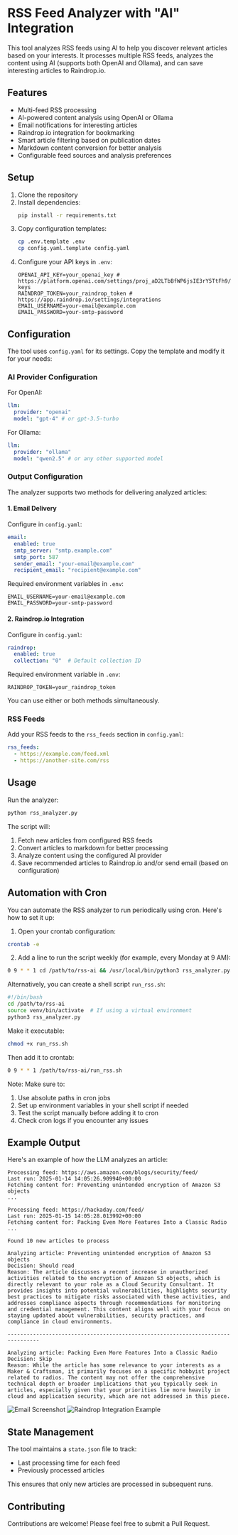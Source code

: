 # RSS Feed Analyzer with "AI" Integration

This tool analyzes RSS feeds using AI to help you discover relevant articles based on your interests. It processes multiple RSS feeds, analyzes the content using AI (supports both OpenAI and Ollama), and can save interesting articles to Raindrop.io.

## Features

- Multi-feed RSS processing
- AI-powered content analysis using OpenAI or Ollama
- Email notifications for interesting articles
- Raindrop.io integration for bookmarking
- Smart article filtering based on publication dates
- Markdown content conversion for better analysis
- Configurable feed sources and analysis preferences

## Setup

1. Clone the repository
2. Install dependencies:
   ```bash
   pip install -r requirements.txt
   ```
3. Copy configuration templates:
   ```bash
   cp .env.template .env
   cp config.yaml.template config.yaml
   ```
4. Configure your API keys in `.env`:
   ```
   OPENAI_API_KEY=your_openai_key # https://platform.openai.com/settings/proj_aD2LTbBfWP6jsIE3rY5TtFh9/api-keys
   RAINDROP_TOKEN=your_raindrop_token # https://app.raindrop.io/settings/integrations
   EMAIL_USERNAME=your-email@example.com
   EMAIL_PASSWORD=your-smtp-password
   ```

## Configuration

The tool uses `config.yaml` for its settings. Copy the template and modify it for your needs:

### AI Provider Configuration

For OpenAI:
```yaml
llm:
  provider: "openai"
  model: "gpt-4" # or gpt-3.5-turbo
```

For Ollama:
```yaml
llm:
  provider: "ollama"
  model: "qwen2.5" # or any other supported model
```

### Output Configuration

The analyzer supports two methods for delivering analyzed articles:

#### 1. Email Delivery

Configure in `config.yaml`:
```yaml
email:
  enabled: true
  smtp_server: "smtp.example.com"
  smtp_port: 587
  sender_email: "your-email@example.com"
  recipient_email: "recipient@example.com"
```

Required environment variables in `.env`:
```
EMAIL_USERNAME=your-email@example.com
EMAIL_PASSWORD=your-smtp-password
```

#### 2. Raindrop.io Integration

Configure in `config.yaml`:
```yaml
raindrop:
  enabled: true
  collection: "0"  # Default collection ID
```

Required environment variable in `.env`:
```
RAINDROP_TOKEN=your_raindrop_token
```

You can use either or both methods simultaneously.

### RSS Feeds

Add your RSS feeds to the `rss_feeds` section in `config.yaml`:
```yaml
rss_feeds:
  - https://example.com/feed.xml
  - https://another-site.com/rss
```

## Usage

Run the analyzer:
```bash
python rss_analyzer.py
```

The script will:
1. Fetch new articles from configured RSS feeds
2. Convert articles to markdown for better processing
3. Analyze content using the configured AI provider
4. Save recommended articles to Raindrop.io and/or send email (based on configuration)

## Automation with Cron

You can automate the RSS analyzer to run periodically using cron. Here's how to set it up:

1. Open your crontab configuration:
```bash
crontab -e
```

2. Add a line to run the script weekly (for example, every Monday at 9 AM):
```bash
0 9 * * 1 cd /path/to/rss-ai && /usr/local/bin/python3 rss_analyzer.py
```

Alternatively, you can create a shell script `run_rss.sh`:
```bash
#!/bin/bash
cd /path/to/rss-ai
source venv/bin/activate  # If using a virtual environment
python3 rss_analyzer.py
```

Make it executable:
```bash
chmod +x run_rss.sh
```

Then add it to crontab:
```bash
0 9 * * 1 /path/to/rss-ai/run_rss.sh
```

Note: Make sure to:
1. Use absolute paths in cron jobs
2. Set up environment variables in your shell script if needed
3. Test the script manually before adding it to cron
4. Check cron logs if you encounter any issues

## Example Output

Here's an example of how the LLM analyzes an article:

```text
Processing feed: https://aws.amazon.com/blogs/security/feed/
Last run: 2025-01-14 14:05:26.909940+00:00
Fetching content for: Preventing unintended encryption of Amazon S3 objects
...

Processing feed: https://hackaday.com/feed/
Last run: 2025-01-15 14:05:28.013992+00:00
Fetching content for: Packing Even More Features Into a Classic Radio
...

Found 10 new articles to process

Analyzing article: Preventing unintended encryption of Amazon S3 objects
Decision: Should read
Reason: The article discusses a recent increase in unauthorized activities related to the encryption of Amazon S3 objects, which is directly relevant to your role as a Cloud Security Consultant. It provides insights into potential vulnerabilities, highlights security best practices to mitigate risks associated with these activities, and addresses compliance aspects through recommendations for monitoring and credential management. This content aligns well with your focus on staying updated about vulnerabilities, security practices, and compliance in cloud environments.

--------------------------------------------------------------------------------

Analyzing article: Packing Even More Features Into a Classic Radio
Decision: Skip
Reason: While the article has some relevance to your interests as a Maker & Craftsman, it primarily focuses on a specific hobbyist project related to radios. The content may not offer the comprehensive technical depth or broader implications that you typically seek in articles, especially given that your priorities lie more heavily in cloud and application security, which are not addressed in this piece.
```

![Email Screenshot](screenshots/email.png)
![Raindrop Integration Example](screenshots/raindrop.png)

## State Management

The tool maintains a `state.json` file to track:
- Last processing time for each feed
- Previously processed articles

This ensures that only new articles are processed in subsequent runs.

## Contributing

Contributions are welcome! Please feel free to submit a Pull Request.
